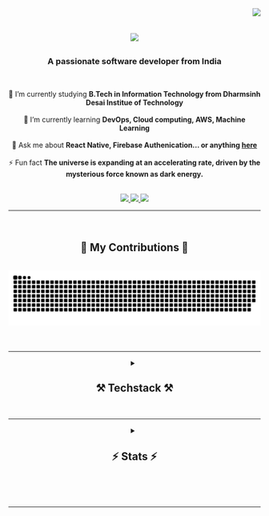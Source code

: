 <img align="right" src="https://visitor-badge.laobi.icu/badge?page_id=Nitya-Dhagat.Nitya-Dhagat" />

<h1 align="center">
    <img src="https://readme-typing-svg.herokuapp.com/?font=Righteous&size=40&center=true&vCenter=true&width=500&height=70&duration=4000&lines=Hello+World!+👋;+I'm+Nitya+Dhagat!;" />
</h1>

<h3 align="center">A passionate software developer from India </h3>

<br/>

<div align="center">
 
 🔭 I’m currently studying **B.Tech in Information Technology from Dharmsinh Desai Institue of Technology**
 <br><br>
 🌱 I’m currently learning **DevOps, Cloud computing, AWS, Machine Learning**
<br><br>
💬 Ask me about **React Native, Firebase Authenication... or anything [here](https://github.com/Nitya-Dhagat/Nitya-Dhagat/issues)**
<br><br>
⚡ Fun fact **The universe is expanding at an accelerating rate, driven by the mysterious force known as dark energy.**
<br><br>
 </div>
 
<div align="center"> 
  <a href="mailto:nityadhagatmirror@gmail.com">
    <img src="https://img.shields.io/badge/Gmail-333333?style=for-the-badge&logo=gmail&logoColor=red" />
  </a>
  <a href="https://linkedin.com/in/NityaDhagat" target="_blank">
    <img src="https://img.shields.io/badge/LinkedIn-0077B5?style=for-the-badge&logo=linkedin&logoColor=white" target="_blank" />
  </a>
  <a href="https://edified-anticipatio.000webhostapp.com/" target="_blank">
     <img src="https://img.shields.io/badge/Portfolio-FF5722?style=for-the-badge&logo=todoist&logoColor=white" target="_blank" /> <!-- sqlite, safari, google-chrome are other good icon options -->
  </a>
</div>

 <hr/>
 <br/>

<div align="center" >       
  <h2>🐍 My Contributions 🐍</h2>
  <br>
  <img alt="snake eating my contributions" src="https://raw.githubusercontent.com/Nitya-Dhagat/Nitya-Dhagat/output/github-contribution-grid-snake-dark.svg" />
  <br/><br/><br/>
</div>

<hr/>

<div align="center">
<details>
 <summary>
<h2 align="center">⚒️ Techstack ⚒️</h2>
</summary>
<br/>
<div align="center">
    <h3 align="center">Programming languages</h3>
    <img src="https://skillicons.dev/icons?i=c,cpp,java,javascript,python" /><br>
    <h3 align="center">Frontend Development</h3>
    <img src="https://skillicons.dev/icons?i=bootstrap,html,css,tailwind,figma" /><br>
    <h3 align="center">Database and Backend</h3>
    <img src="https://skillicons.dev/icons?i=mysql,postgres,firebase" /><br>
    <h3 align="center">Mobile App Development</h3>
    <img src="https://skillicons.dev/icons?i=androidstudio,react,flutter" /><br>
    <h3 align="center">AI/ML</h3>
    <img src="https://skillicons.dev/icons?i=tensorflow,sklearn,pytorch" /><br>
    <h3 align="center">DevOps</h3>
    <img src="https://skillicons.dev/icons?i=aws,docker,jenkins,gcp,kubernetes,bash,ansible,grafana,terraform" /><br>
    <h3 align="center">Tools</h3>
    <img src="https://skillicons.dev/icons?i=linux,git,github,vscode,arduino,notion,maven" /><br>
</div>
</details>
</div>


<br/>
<hr/>

<div align="center">
<details>
<summary>
<h2 align="center">⚡ Stats ⚡</h2>
</summary>
<br>
<div align=center>
<!--   <img width=390 src="https://github-readme-stats.vercel.app/?user=Nitya-Dhagat&count_private=true&theme=react&border_radius=10" alt="streak stats"/>
  <img width=390 src="https://streak-stats.demolab.com/api?username=Nitya-Dhagat&count_private=true&show_icons=true&theme=react&rank_icon=github&border_radius=10" alt="readme stats" />
  <br/>
  <img width=325 align="center" src="https://github-readme-stats-salesp07.vercel.app/api/top-langs/?username=salesp07&hide=HTML&langs_count=8&layout=compact&theme=react&border_radius=10&size_weight=0.5&count_weight=0.5&exclude_repo=github-readme-stats" alt="top langs" /> -->
    <p><img width=390 align="left" src="https://github-readme-stats.vercel.app/api/top-langs?username=nitya-dhagat&theme=react&border_radius=10" alt="nitya-dhagat" /></p>

<p>&nbsp;<img width=390 align="center" src="https://github-readme-stats.vercel.app/api?username=nitya-dhagat&count_private=true&show_icons=true&theme=react&rank_icon=github&border_radius=10" alt="nitya-dhagat" /></p>

<p><img align="center" src="https://github-readme-streak-stats.herokuapp.com/?user=nitya-dhagat&hide=HTML&langs_count=8&layout=compact&theme=react&border_radius=10&size_weight=0.5&count_weight=0.5&exclude_repo=github-readme-stats"" alt="nitya-dhagat" /></p>
</div>
</details>
</div>

<br/><br/>

<hr/>

<br/>
